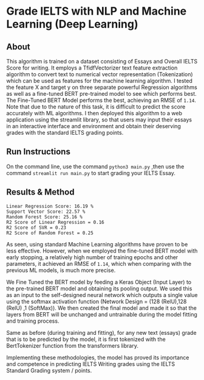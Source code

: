 # Grade IELTS with NLP and Machine Learning (Deep Learning)
## About
This algorithm is trained on a dataset consisting of Essays and Overall IELTS Score for writing. It employs a TfidfVectorizer text feature extraction algorithm to convert text to numerical vector representation (Tokenization) which can be used as features for the machine learning algorithm. I tested the feature X and target y on three separate powerful Regression algorithms as well as a fine-tuned BERT pre-trained model to see which performs best. The Fine-Tuned BERT Model performs the best, achieving an RMSE of ```1.14```. Note that due to the nature of this task, it is difficult to predict the score accurately with ML algorithms. I then deployed this algorithm to a web application using the streamlit library, so that users may input their essays in an interactive interface and environment and obtain their deserving grades with the standard IELTS grading points.
## Run Instructions
On the command line, use the command ```python3 main.py``` ,then use the command ```streamlit run main.py``` to start grading your IELTS Essay.
## Results & Method
```
Linear Regression Score: 16.19 %
Support Vector Score: 22.57 %
Random Forest Score: 25.16 %
R2 Score of Linear Regression = 0.16
R2 Score of SVR = 0.23
R2 Score of Random Forest = 0.25
```
As seen, using standard Machine Learning algorithms have proven to be less effective. However, when we employed the fine-tuned BERT model with early stopping, a relatively high number of training epochs and other parameters, it achieved an RMSE of ```1.14```, which when comparing with the previous ML models, is much more precise. 

We Fine Tuned the BERT model by feeding a Keras Object (Input Layer) to the pre-trained BERT model and obtaining its pooling output. We used this as an input to the self-designed neural network which outputs a single value using the softmax activation function (Network Design = (128 (RelU),128 (RelU) ,1 (SoftMax)). We then created the final model and made it so that the layers from BERT will be unchanged and untrainable during the model fitting and training process.

Same as before (during training and fitting), for any new text (essays) grade that is to be predicted by the model, it is first tokenized with the BertTokenizer function from the transformers library.

Implementing these methodologies, the model has proved its importance and competence in predicting IELTS Writing grades using the IELTS Standard Grading system / points.
